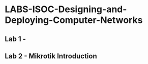# LABS-ISOC-Designing-and-Deploying-Computer-Networks

## Lab 1 - 

## Lab 2 - Mikrotik Introduction
